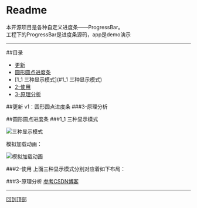 Readme
======
本开源项目是各种自定义进度条——ProgressBar。  
工程下的ProgressBar是进度条源码，app是demo演示

---
##目录
* [更新](#更新)
* [圆形圆点进度条](#圆形圆点进度条)
 * [1_1 三种显示模式](#1_1 三种显示模式)
 * [2-使用](#2-使用)
 * [3-原理分析](#3-原理分析)
 

##更新
v1：圆形圆点进度条
###3-原理分析

##圆形圆点进度条
###1_1 三种显示模式

![三种显示模式](https://github.com/zjun615/ProgressBar/blob/master/img/03.png "三种显示模式")

  模拟加载动画：
  
![模拟加载动画](https://github.com/zjun615/ProgressBar/blob/master/img/04.gif)

###2-使用
上面三种显示模式分别对应着如下布局：

###3-原理分析
  [参考CSDN博客](http://blog.csdn.net/a10615/article/details/52658927)
  

---
[回到顶部](#readme)
